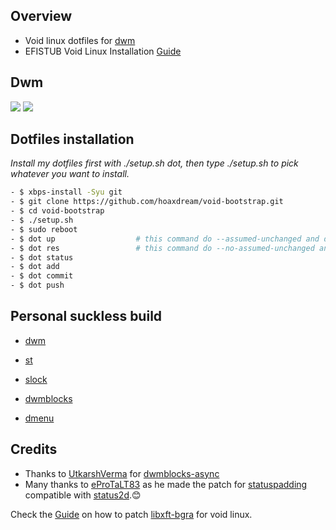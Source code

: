 ## Overview

* Void linux dotfiles for [dwm](http://suckless.org/)
* EFISTUB Void Linux Installation [Guide](https://github.com/hoaxdream/void-dots/blob/main/.config/dev/notes/VOID.md)

## Dwm

<img src="https://github.com/hoaxdream/void-dots/blob/main/.config/dev/screenshot/img_preview01.png">
<img src="https://github.com/hoaxdream/void-dots/blob/main/.config/dev/screenshot/img_preview02.png">


## Dotfiles installation

*Install my dotfiles first with ./setup.sh dot, then type ./setup.sh to pick whatever you want to install.*

```sh
- $ xbps-install -Syu git
- $ git clone https://github.com/hoaxdream/void-bootstrap.git
- $ cd void-bootstrap
- $ ./setup.sh
- $ sudo reboot
- $ dot up                  # this command do --assumed-unchanged and delete LICENSE, README.md in $HOME
- $ dot res                 # this command do --no-assumed-unchanged and restore LICENSE, README.md in $HOME
- $ dot status
- $ dot add
- $ dot commit
- $ dot push
```

## Personal suckless build

- [dwm](https://github.com/hoaxdream/void-dwm)

- [st](https://github.com/hoaxdream/void-st)

- [slock](https://github.com/hoaxdream/void-slock)

- [dwmblocks](https://github.com/hoaxdream/void)

- [dmenu](https://github.com/hoaxdream/void-dmenu)

## Credits
- Thanks to [UtkarshVerma](https://github.com/UtkarshVerma) for [dwmblocks-async](https://github.com/UtkarshVerma/dwmblocks-async)
- Many thanks to [eProTaLT83](https://www.reddit.com/user/eProTaLT83) as he made the patch for [statuspadding](https://dwm.suckless.org/patches/statuspadding/) compatible with [status2d](https://dwm.suckless.org/patches/status2d/).😊

Check the [Guide](https://github.com/hoaxdream/void-dots/blob/main/.config/dev/notes/VOID.md) on how to patch [libxft-bgra](https://github.com/hoaxdream/void-dots/blob/main/.config/dev/patches/libXft-bgra/change.patch) for void linux.
